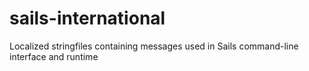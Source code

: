 sails-international
===================

Localized stringfiles containing messages used in Sails command-line interface and runtime
